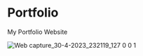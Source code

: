 # Portfolio
My Portfolio Website


![Web capture_30-4-2023_232119_127 0 0 1](https://user-images.githubusercontent.com/37932353/235377173-f19085ca-1f61-4dad-b011-19e7050f3258.jpeg)
